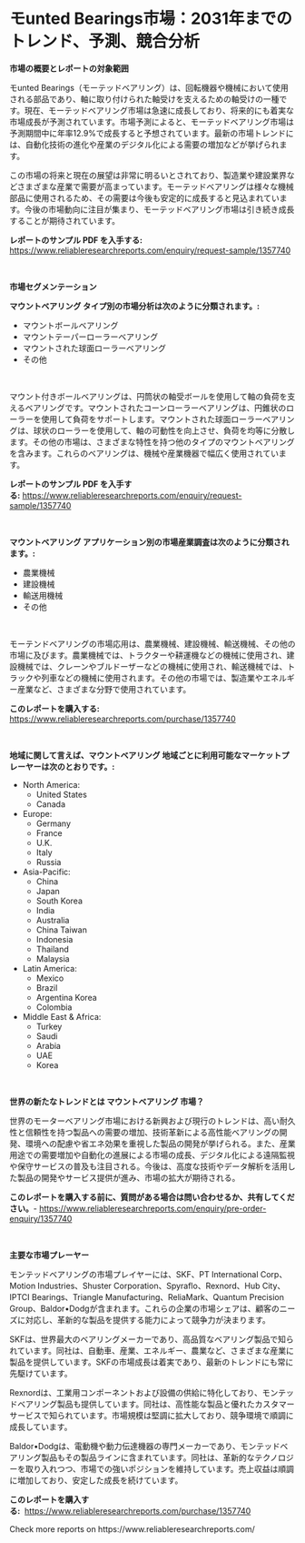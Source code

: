<p><h1>モunted Bearings市場：2031年までのトレンド、予測、競合分析</h1></p><p><strong>市場の概要とレポートの対象範囲</strong></p>
<p><p>モunted Bearings（モーテッドベアリング）は、回転機器や機械において使用される部品であり、軸に取り付けられた軸受けを支えるための軸受けの一種です。現在、モーテッドベアリング市場は急速に成長しており、将来的にも着実な市場成長が予測されています。市場予測によると、モーテッドベアリング市場は予測期間中に年率12.9%で成長すると予想されています。最新の市場トレンドには、自動化技術の進化や産業のデジタル化による需要の増加などが挙げられます。</p><p>この市場の将来と現在の展望は非常に明るいとされており、製造業や建設業界などさまざまな産業で需要が高まっています。モーテッドベアリングは様々な機械部品に使用されるため、その需要は今後も安定的に成長すると見込まれています。今後の市場動向に注目が集まり、モーテッドベアリング市場は引き続き成長することが期待されています。</p></p>
<p><strong>レポートのサンプル PDF を入手する:</strong> <a href="https://www.reliableresearchreports.com/enquiry/request-sample/1357740">https://www.reliableresearchreports.com/enquiry/request-sample/1357740</a></p>
<p>&nbsp;</p>
<p><strong>市場セグメンテーション</strong></p>
<p><strong>マウントベアリング タイプ別の市場分析は次のように分類されます。:</strong></p>
<p><ul><li>マウントボールベアリング</li><li>マウントテーパーローラーベアリング</li><li>マウントされた球面ローラーベアリング</li><li>その他</li></ul></p>
<p>&nbsp;</p>
<p><p>マウント付きボールベアリングは、円筒状の軸受ボールを使用して軸の負荷を支えるベアリングです。マウントされたコーンローラーベアリングは、円錐状のローラーを使用して負荷をサポートします。マウントされた球面ローラーベアリングは、球状のローラーを使用して、軸の可動性を向上させ、負荷を均等に分散します。その他の市場は、さまざまな特性を持つ他のタイプのマウントベアリングを含みます。これらのベアリングは、機械や産業機器で幅広く使用されています。</p></p>
<p><strong>レポートのサンプル PDF を入手する:</strong>&nbsp;<a href="https://www.reliableresearchreports.com/enquiry/request-sample/1357740">https://www.reliableresearchreports.com/enquiry/request-sample/1357740</a></p>
<p>&nbsp;</p>
<p><strong> マウントベアリング アプリケーション別の市場産業調査は次のように分類されます。:</strong></p>
<p><ul><li>農業機械</li><li>建設機械</li><li>輸送用機械</li><li>その他</li></ul></p>
<p>&nbsp;</p>
<p><p>モーテンドベアリングの市場応用は、農業機械、建設機械、輸送機械、その他の市場に及びます。農業機械では、トラクターや耕運機などの機械に使用され、建設機械では、クレーンやブルドーザーなどの機械に使用され、輸送機械では、トラックや列車などの機械に使用されます。その他の市場では、製造業やエネルギー産業など、さまざまな分野で使用されています。</p></p>
<p><strong>このレポートを購入する:</strong>&nbsp; <a href="https://www.reliableresearchreports.com/purchase/1357740">https://www.reliableresearchreports.com/purchase/1357740</a></p>
<p>&nbsp;</p>
<p><strong>地域に関して言えば、マウントベアリング 地域ごとに利用可能なマーケットプレーヤーは次のとおりです。:</strong></p>
<p><ul>
    <li>
        North America:
        <ul>
            <li>United States</li>
            <li>Canada</li>
        </ul>
    </li>
    <li>
        Europe:
        <ul>
            <li>Germany</li>
            <li>France</li>
            <li>U.K.</li>
            <li>Italy</li>
            <li>Russia</li>
        </ul>
    </li>
    <li>
        Asia-Pacific:
        <ul>
            <li>China</li>
            <li>Japan</li>
            <li>South Korea</li>
            <li>India</li>
            <li>Australia</li>
            <li>China Taiwan</li>
            <li>Indonesia</li>
            <li>Thailand</li>
            <li>Malaysia</li>
        </ul>
    </li>
    <li>
        Latin America:
        <ul>
            <li>Mexico</li>
            <li>Brazil</li>
            <li>Argentina Korea</li>
            <li>Colombia</li>
        </ul>
    </li>
    <li>
        Middle East & Africa:
        <ul>
            <li>Turkey</li>
            <li>Saudi</li>
            <li>Arabia</li>
            <li>UAE</li>
            <li>Korea</li>
        </ul>
    </li>
    </ul></p>
<p>&nbsp;</p>
<p><strong>世界の新たなトレンドとは マウントベアリング 市場？</strong></p>
<p><p>世界のモーターベアリング市場における新興および現行のトレンドは、高い耐久性と信頼性を持つ製品への需要の増加、技術革新による高性能ベアリングの開発、環境への配慮や省エネ効果を重視した製品の開発が挙げられる。また、産業用途での需要増加や自動化の進展による市場の成長、デジタル化による遠隔監視や保守サービスの普及も注目される。今後は、高度な技術やデータ解析を活用した製品の開発やサービス提供が進み、市場の拡大が期待される。</p></p>
<p><strong>このレポートを購入する前に、質問がある場合は問い合わせるか、共有してください。</strong>- <a href="https://www.reliableresearchreports.com/enquiry/pre-order-enquiry/1357740">https://www.reliableresearchreports.com/enquiry/pre-order-enquiry/1357740</a></p>
<p>&nbsp;</p>
<p><strong>主要な市場プレーヤー</strong></p>
<p><p>モンテッドベアリングの市場プレイヤーには、SKF、PT International Corp、Motion Industries、Shuster Corporation、Spyraflo、Rexnord、Hub City、IPTCI Bearings、Triangle Manufacturing、ReliaMark、Quantum Precision Group、Baldor•Dodgが含まれます。これらの企業の市場シェアは、顧客のニーズに対応し、革新的な製品を提供する能力によって競争力が決まります。</p><p>SKFは、世界最大のベアリングメーカーであり、高品質なベアリング製品で知られています。同社は、自動車、産業、エネルギー、農業など、さまざまな産業に製品を提供しています。SKFの市場成長は着実であり、最新のトレンドにも常に先駆けています。</p><p>Rexnordは、工業用コンポーネントおよび設備の供給に特化しており、モンテッドベアリング製品も提供しています。同社は、高性能な製品と優れたカスタマーサービスで知られています。市場規模は堅調に拡大しており、競争環境で順調に成長しています。</p><p>Baldor•Dodgは、電動機や動力伝達機器の専門メーカーであり、モンテッドベアリング製品もその製品ラインに含まれています。同社は、革新的なテクノロジーを取り入れつつ、市場での強いポジションを維持しています。売上収益は順調に増加しており、安定した成長を続けています。</p></p>
<p><strong>このレポートを購入する:</strong>&nbsp;&nbsp;<a href="https://www.reliableresearchreports.com/purchase/1357740">https://www.reliableresearchreports.com/purchase/1357740</a></p>
<p>Check more reports on https://www.reliableresearchreports.com/</p>